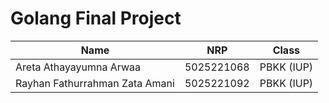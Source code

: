 # Golang Final Project

| Name           | NRP        | Class    |
| ---            | ---        | ----------|
| Areta Athayayumna Arwaa | 5025221068 | PBKK (IUP) |
| Rayhan Fathurrahman Zata Amani  | 5025221092 | PBKK (IUP) |
